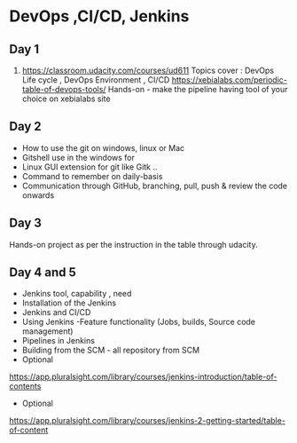 # DevOps ,CI/CD, Jenkins

## Day 1

   1. https://classroom.udacity.com/courses/ud611
        Topics cover : DevOps Life cycle , DevOps Environment , CI/CD
https://xebialabs.com/periodic-table-of-devops-tools/
Hands-on - make  the pipeline having tool of your choice on xebialabs site



## Day 2

* How to use the git on windows, linux or Mac
* Gitshell use in the windows for 
* Linux GUI extension for git  like Gitk ..
* Command to remember on daily-basis
* Communication through GitHub, branching, pull, push & review the code onwards


## Day 3

Hands-on project as per the instruction in the table through udacity.


## Day 4 and 5

* Jenkins tool, capability , need 
* Installation of the Jenkins 
* Jenkins and CI/CD
* Using Jenkins -Feature functionality (Jobs, builds, Source code management)
* Pipelines in Jenkins
* Building from the SCM - all repository from SCM
* Optional 

<https://app.pluralsight.com/library/courses/jenkins-introduction/table-of-contents>

* Optional 

<https://app.pluralsight.com/library/courses/jenkins-2-getting-started/table-of-content>

